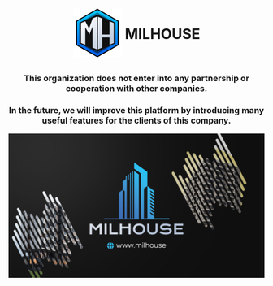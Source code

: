 <h1 align="center">
  <img align="center" src="/assets/img/icons/webIcons/favicon-96x96.png" style="padding-bottom: 8px; min-height=40px;" /> MILHOUSE
</h1>

<h3 align="center">This organization does not enter into any partnership or cooperation with other companies.</h3>

<h3 align="center">In the future, we will improve this platform by introducing many useful features for the clients of this company.</h3>

<img align="center" src="/assets/img/other/githubIntro.png"/>
